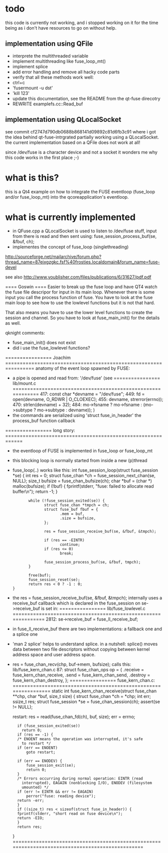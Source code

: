 # todo

this code is currently not working, and i stopped working on it for the time being as i don't have resources to go on without help.

## implementation using QFile
- interprete the multithreaded variable
 - implement multithreading like fuse_loop_mt()
 - implement splice
- add error handling and remove all hacky code parts
- verify that all these methods work well:
 - ctrl+c
 - 'fusermount -u dst'
 - 'kill 123'
- update this documentation, see the README from the qt-fuse direcotry
- REWRITE examplefs.cc::Read_buf

## implementation using QLocalSocket
see commit cf2747d790db0688b868141d09892c81d6fb3c91 where i got the idea behind qt-fuse-intrgrated partially working using a QLocalSocket. 
the current implementation based on a QFile does not work at all!

since /dev/fuse is a character device and not a socket it wonders me why this code works in the first place ;-)

# what is this?
this is a Qt4 example on how to integrate the FUSE eventloop (fuse_loop and/or fuse_loop_mt) into the
qcoreapplication's eventloop.

# what is currently implemented
- in QFuse.cpp a QLocalSocket is used to listen to /dev/fuse stuff, input from there is read and then sent using:
  fuse_session_process_buf(se, &fbuf, ch);
- implementes the concept of fuse_loop (singlethreading)

http://sourceforge.net/mailarchive/forum.php?thread_name=87eixgzgkc.fsf%40frosties.localdomain&forum_name=fuse-devel

see also
http://www.youblisher.com/files/publications/6/31627/pdf.pdf

==== Goswin ====
Easier to break up the fuse loop and have QT4 watch the fuse file
descripor for input in its main loop. Whenever there is some input you
call the process function of fuse. You have to look at the fuse main
loop to see how to use the lowlevel functions but it is not that hard.

That also means you have to use the lower level functions to create
the session and channel. So you have to look at fuse_main_init() for
the details as well.

qknight comments:
- fuse_main_init() does not exist
- did i use the fuse_lowlevel functions?


================ Joachim ================================================================
anatomy of the event loop spawned by FUSE:
 - a pipe is opened and read from: '/dev/fuse' (see 
================ lib/mount.c ============================================================
      417:    const char *devname = "/dev/fuse";
      449:    fd = open(devname, O_RDWR | O_CLOEXEC);
      455:                            devname, strerror(errno));
      470:                    strlen(devname) + 32);
      484:           mo->fsname ? mo->fsname : (mo->subtype ? mo->subtype : devname));
   )
 - the commands are serialized using 'struct fuse_in_header' the process_buf function callback

================ long story: ============================================================
 - the eventloop of FUSE is implemented in fuse_loop or fuse_loop_mt
 - this blocking loop is normally started from inside a new (p)thread
 - fuse_loop(..) works like this:
       int fuse_session_loop(struct fuse_session *se)
       {
              int res = 0;
              struct fuse_chan *ch = fuse_session_next_chan(se, NULL);
              size_t bufsize = fuse_chan_bufsize(ch);
              char *buf = (char *) malloc(bufsize);
              if (!buf) {
                     fprintf(stderr, "fuse: failed to allocate read buffer\n");
                     return -1;
              }

              while (!fuse_session_exited(se)) {
                     struct fuse_chan *tmpch = ch;
                     struct fuse_buf fbuf = {
                            .mem = buf,
                            .size = bufsize,
                     };

                     res = fuse_session_receive_buf(se, &fbuf, &tmpch);

                     if (res == -EINTR)
                            continue;
                     if (res <= 0)
                            break;

                     fuse_session_process_buf(se, &fbuf, tmpch);
              }

              free(buf);
              fuse_session_reset(se);
              return res < 0 ? -1 : 0;
       }
  - the res = fuse_session_receive_buf(se, &fbuf, &tmpch); internally uses a receive_buf callback which is
    declared in the fuse_session on se->receive_buf is set in:
================ lib/fuse_lowlevel.c ==============================================================
    2812:   se->receive_buf = fuse_ll_receive_buf;
    
  - in fuse_ll_receive_buf there are two implementations: a fallback one and a splice one
  - 'man 2 splice' helps to understand splice. in a nutshell:
      splice()  moves  data  between two file descriptors without copying between kernel address space and user address space.

  - res = fuse_chan_recv(chp, buf->mem, bufsize);
    calls this:
    lib/fuse_kern_chan.c
    87: struct fuse_chan_ops op = {
            .receive = fuse_kern_chan_receive,
            .send = fuse_kern_chan_send,
            .destroy = fuse_kern_chan_destroy,
        };
================ fuse_kern_chan.c: ================================================================
      static int fuse_kern_chan_receive(struct fuse_chan **chp, char *buf, size_t size)
      {
          struct fuse_chan *ch = *chp;
          int err;
          ssize_t res;
          struct fuse_session *se = fuse_chan_session(ch);
          assert(se != NULL);

      restart:
          res = read(fuse_chan_fd(ch), buf, size);
          err = errno;

          if (fuse_session_exited(se))
            return 0;
          if (res == -1) {
          /* ENOENT means the operation was interrupted, it's safe
            to restart */
          if (err == ENOENT)
              goto restart;

          if (err == ENODEV) {
              fuse_session_exit(se);
              return 0;
          }
          /* Errors occurring during normal operation: EINTR (read
            interrupted), EAGAIN (nonblocking I/O), ENODEV (filesystem
            umounted) */
          if (err != EINTR && err != EAGAIN)
              perror("fuse: reading device");
          return -err;
          }
          if ((size_t) res < sizeof(struct fuse_in_header)) {
          fprintf(stderr, "short read on fuse device\n");
          return -EIO;
          }
          return res;
      }
================================================================================================        

